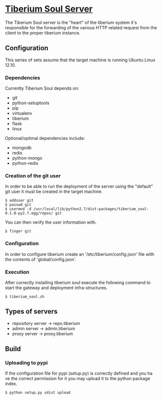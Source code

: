 # [Tiberium Soul Server](http://tiberiumapp.com)
The Tiberium Soul server is the "heart" of the tiberium system it's responsible for the forwarding of the various
HTTP related request from the client to the proper tiberium instance. 

## Configuration

This series of sets assume that the target machine is running Ubuntu Linux 12.10.

### Dependencies

Currently Tiberium Soul depends on:

* git
* python-setuptools
* pip
* virtualenv
* tiberium
* flask
* linux

Optional/optimal dependencies include:

* mongodb
* redis
* python-mongo
* python-redis

### Creation of the git user

In order to be able to run the deployment of the server using the "default" git user it
must be created in the target machine.

	$ adduser git
	$ passwd git
	$ usermod -d /usr/local/lib/python2.7/dist-packages/tiberium_soul-0.1.0-py2.7.egg/repos/ git

You can then verify the user information with.

	$ finger git
	
### Configuration

In order to configure tiberium create an '/etc/tiberium/config.json' file with the contents
of 'global/config.json'.

### Execution

After correctly installing tiberium soul execute the following command to start the gateway
and deployment infra-structures.

	$ tiberium_soul.sh

## Types of servers

* repository server -> repo.tiberium
* admin server -> admin.tiberium
* proxy server -> proxy.tiberium

## Build

### Uploading to pypi

If the configuration file for pypi (setup.py) is correctly defined and you ha ve the correct
permission for it you may upload it to the python package index.

	$ python setup.py sdist upload
